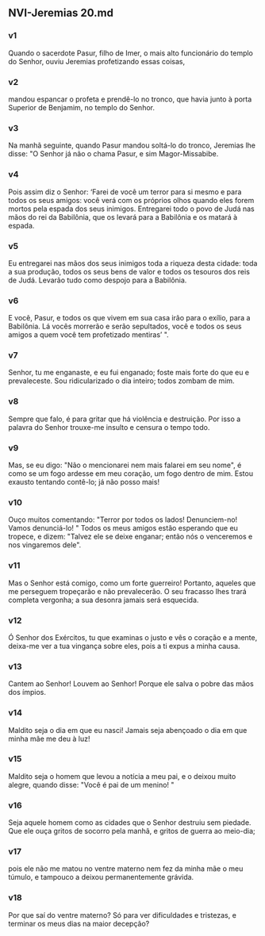 ## NVI-Jeremias 20.md
### v1
 Quando o sacerdote Pasur, filho de Imer, o mais alto funcionário do templo do Senhor, ouviu Jeremias profetizando essas coisas,
### v2
 mandou espancar o profeta e prendê-lo no tronco, que havia junto à porta Superior de Benjamim, no templo do Senhor.
### v3
 Na manhã seguinte, quando Pasur mandou soltá-lo do tronco, Jeremias lhe disse: "O Senhor já não o chama Pasur, e sim Magor-Missabibe.
### v4
 Pois assim diz o Senhor: ‘Farei de você um terror para si mesmo e para todos os seus amigos: você verá com os próprios olhos quando eles forem mortos pela espada dos seus inimigos. Entregarei todo o povo de Judá nas mãos do rei da Babilônia, que os levará para a Babilônia e os matará à espada.
### v5
 Eu entregarei nas mãos dos seus inimigos toda a riqueza desta cidade: toda a sua produção, todos os seus bens de valor e todos os tesouros dos reis de Judá. Levarão tudo como despojo para a Babilônia.
### v6
 E você, Pasur, e todos os que vivem em sua casa irão para o exílio, para a Babilônia. Lá vocês morrerão e serão sepultados, você e todos os seus amigos a quem você tem profetizado mentiras’ ".
### v7
 Senhor, tu me enganaste, e eu fui enganado; foste mais forte do que eu e prevaleceste. Sou ridicularizado o dia inteiro; todos zombam de mim.
### v8
 Sempre que falo, é para gritar que há violência e destruição. Por isso a palavra do Senhor trouxe-me insulto e censura o tempo todo.
### v9
 Mas, se eu digo: "Não o mencionarei nem mais falarei em seu nome", é como se um fogo ardesse em meu coração, um fogo dentro de mim. Estou exausto tentando contê-lo; já não posso mais!
### v10
 Ouço muitos comentando: "Terror por todos os lados! Denunciem-no! Vamos denunciá-lo! " Todos os meus amigos estão esperando que eu tropece, e dizem: "Talvez ele se deixe enganar; então nós o venceremos e nos vingaremos dele".
### v11
 Mas o Senhor está comigo, como um forte guerreiro! Portanto, aqueles que me perseguem tropeçarão e não prevalecerão. O seu fracasso lhes trará completa vergonha; a sua desonra jamais será esquecida.
### v12
 Ó Senhor dos Exércitos, tu que examinas o justo e vês o coração e a mente, deixa-me ver a tua vingança sobre eles, pois a ti expus a minha causa.
### v13
 Cantem ao Senhor! Louvem ao Senhor! Porque ele salva o pobre das mãos dos ímpios.
### v14
 Maldito seja o dia em que eu nasci! Jamais seja abençoado o dia em que minha mãe me deu à luz!
### v15
 Maldito seja o homem que levou a notícia a meu pai, e o deixou muito alegre, quando disse: "Você é pai de um menino! "
### v16
 Seja aquele homem como as cidades que o Senhor destruiu sem piedade. Que ele ouça gritos de socorro pela manhã, e gritos de guerra ao meio-dia;
### v17
 pois ele não me matou no ventre materno nem fez da minha mãe o meu túmulo, e tampouco a deixou permanentemente grávida.
### v18
 Por que saí do ventre materno? Só para ver dificuldades e tristezas, e terminar os meus dias na maior decepção?
